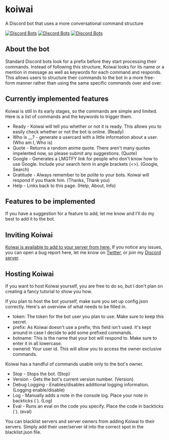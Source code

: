 # koiwai
A Discord bot that uses a more conversational command structure

[![Discord Bots](https://discordbots.org/api/widget/status/417135939773661214.svg)](https://discordbots.org/bot/417135939773661214) [![Discord Bots](https://discordbots.org/api/widget/lib/417135939773661214.svg?noavatar=true)](https://discordbots.org/bot/417135939773661214) [![Discord Bots](https://discordbots.org/api/widget/owner/417135939773661214.svg?noavatar=true)](https://discordbots.org/bot/417135939773661214)

## About the bot
Standard Discord bots look for a prefix before they start processing their commands. Instead of following this structure, Koiwai looks for its name or a mention in message as well as keywords for each command and responds. This allows users to structure their commands to the bot in a more free-form manner rather than using the same specific commands over and over.

## Currently implemented features
Koiwai is still in its early stages, so the commands are simple and limited. Here is a list of commands and the keywords to trigger them.

* Ready - Koiwai will tell you whether or not it is ready. This allows you to easily check whether or not the bot is online. (Ready)
* Who is __? - generate a usercard with a little information about a user. (Who am I, Who is)
* Quote - Returns a random anime quote. There aren't many quotes impelented now, so please submit any suggestions. (Quote)
* Google - Generates a LMGTFY link for people who don't know how to use Google. Include your search term in angle brackets (<>). (Google, Search)
* Gratitude - Always remember to be polite to your bots. Koiwai will respond if you thank him. (Thanks, Thank you)
* Help - Links back to this page. (Help, About, Info)

## Features to be implemented
If you have a suggestion for a feature to add, let me know and I'll do my best to add it to the bot.

## Inviting Koiwai
[Koiwai is available to add to your server from here.](https://discordapp.com/api/oauth2/authorize?client_id=417135939773661214&permissions=378944&scope=bot) If you notice any issues, you can open a bug report here, let me know on [Twitter](https://twitter.com/jacenboy), or join my [Discord server](https://discord.gg/4Zt9da3).

## Hosting Koiwai
If you want to host Koiwai yourself, you are free to do so, but I don't plan on creating a fancy tutorial to show you how.

If you plan to host the bot yourself, make sure you set up config.json correctly. Here's an overview of what needs to be filled in.

* token: The token for the bot user you plan to use. Make sure to keep this secret.
* prefix: As Koiwai doesn't use a prefix, this field isn't used. It's kept around in case I decide to add some prefixed commands.
* botname: This is the name that your bot will respond to. Make sure to enter it in all lowercase.
* ownerid: Your user id. This will allow you to access the owner exclusive commands.

Koiwai has a handful of commands usable only to the bot's owner.

* Stop - Stops the bot. (Stop)
* Version - Gets the bot's current version number. (Version)
* Debug Logging - Enables/disables additional logging information. (Logging enable/disable)
* Log - Manually adds a note in the console log. Place your note in backticks (\`). (Log)
* Eval - Runs an eval on the code you specify. Place the code in backticks (\`). (eval)

You can blacklist servers and server owners from adding Koiwai to their servers. Simply add their user/server id into the correct spot in the blacklist.json file.
